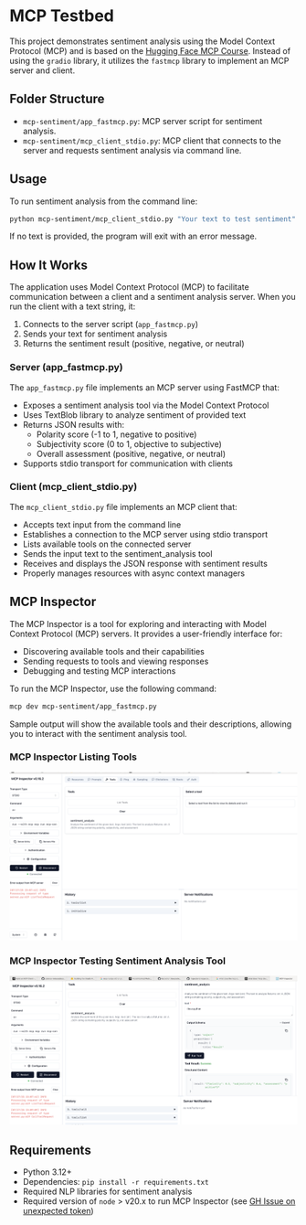 # MCP Testbed

This project demonstrates sentiment analysis using the Model Context Protocol (MCP) and is based on the [Hugging Face MCP Course](https://huggingface.co/learn/mcp-course/unit2/introduction).  Instead of using the `gradio` library, it utilizes the `fastmcp` library to implement an MCP server and client.

## Folder Structure

- `mcp-sentiment/app_fastmcp.py`: MCP server script for sentiment analysis.
- `mcp-sentiment/mcp_client_stdio.py`: MCP client that connects to the server and requests sentiment analysis via command line.

## Usage

To run sentiment analysis from the command line:

```bash
python mcp-sentiment/mcp_client_stdio.py "Your text to test sentiment"
```

If no text is provided, the program will exit with an error message.

## How It Works

The application uses Model Context Protocol (MCP) to facilitate communication between a client and a sentiment analysis server. When you run the client with a text string, it:

1. Connects to the server script (`app_fastmcp.py`)
2. Sends your text for sentiment analysis
3. Returns the sentiment result (positive, negative, or neutral)

### Server (app_fastmcp.py)

The `app_fastmcp.py` file implements an MCP server using FastMCP that:
- Exposes a sentiment analysis tool via the Model Context Protocol
- Uses TextBlob library to analyze sentiment of provided text
- Returns JSON results with:
  - Polarity score (-1 to 1, negative to positive)
  - Subjectivity score (0 to 1, objective to subjective)
  - Overall assessment (positive, negative, or neutral)
- Supports stdio transport for communication with clients

### Client (mcp_client_stdio.py)

The `mcp_client_stdio.py` file implements an MCP client that:
- Accepts text input from the command line
- Establishes a connection to the MCP server using stdio transport
- Lists available tools on the connected server
- Sends the input text to the sentiment_analysis tool
- Receives and displays the JSON response with sentiment results
- Properly manages resources with async context managers

## MCP Inspector

The MCP Inspector is a tool for exploring and interacting with Model Context Protocol (MCP) servers. It provides a user-friendly interface for:

- Discovering available tools and their capabilities
- Sending requests to tools and viewing responses
- Debugging and testing MCP interactions

To run the MCP Inspector, use the following command:

```bash
mcp dev mcp-sentiment/app_fastmcp.py
```

Sample output will show the available tools and their descriptions, allowing you to interact with the sentiment analysis tool.

### MCP Inspector Listing Tools
![](./images/mcp_inspector_list_tools.png)

### MCP Inspector Testing Sentiment Analysis Tool
![](./images/mcp_inspector_sentiment_tool.png)


## Requirements

- Python 3.12+
- Dependencies: `pip install -r requirements.txt`
- Required NLP libraries for sentiment analysis
- Required version of `node` > v20.x to run MCP Inspector (see [GH Issue on unexpected token](https://github.com/modelcontextprotocol/python-sdk/issues/184#issuecomment-2788071291))


